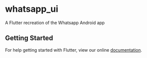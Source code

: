 # whatsapp_ui

A Flutter recreation of the Whatsapp Android app

## Getting Started

For help getting started with Flutter, view our online
[documentation](https://flutter.io/).
